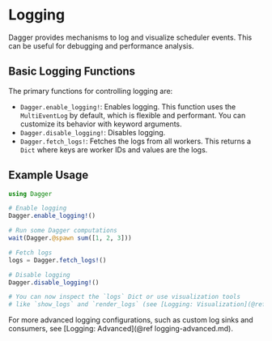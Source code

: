 # Logging

Dagger provides mechanisms to log and visualize scheduler events. This can be useful for debugging and performance analysis.

## Basic Logging Functions

The primary functions for controlling logging are:

- `Dagger.enable_logging!`: Enables logging. This function uses the `MultiEventLog` by default, which is flexible and performant. You can customize its behavior with keyword arguments.
- `Dagger.disable_logging!`: Disables logging.
- `Dagger.fetch_logs!`: Fetches the logs from all workers. This returns a `Dict` where keys are worker IDs and values are the logs.

## Example Usage

```julia
using Dagger

# Enable logging
Dagger.enable_logging!()

# Run some Dagger computations
wait(Dagger.@spawn sum([1, 2, 3]))

# Fetch logs
logs = Dagger.fetch_logs!()

# Disable logging
Dagger.disable_logging!()

# You can now inspect the `logs` Dict or use visualization tools
# like `show_logs` and `render_logs` (see [Logging: Visualization](@ref logging-visualization.md)).
```

For more advanced logging configurations, such as custom log sinks and consumers, see [Logging: Advanced](@ref logging-advanced.md).

